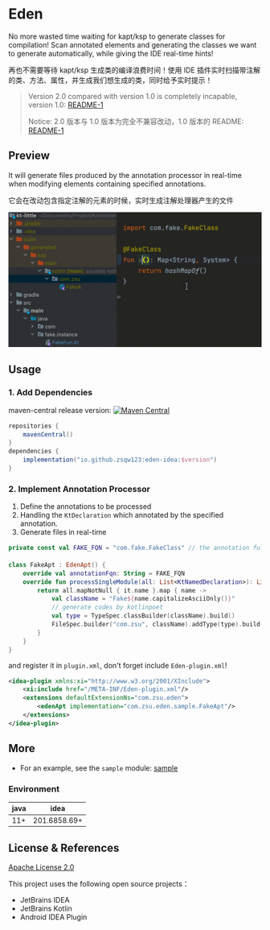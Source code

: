# Eden

No more wasted time waiting for kapt/ksp to generate classes for compilation!
Scan annotated elements and generating the classes we want to generate automatically, while
giving the IDE real-time hints!

再也不需要等待 kapt/ksp 生成类的编译浪费时间！使用 IDE 插件实时扫描带注解的类、方法、属性，并生成我们想生成的类，同时给予实时提示！

> Version 2.0 compared with version 1.0 is completely incapable, version 1.0: [README-1](README-1.md)
>
> Notice: 2.0 版本与 1.0 版本为完全不兼容改动，1.0 版本的 README: [README-1](README-1.md)

## Preview

It will generate files produced by the annotation processor in real-time when modifying elements containing specified
annotations.

它会在改动包含指定注解的元素的时候，实时生成注解处理器产生的文件

![](img/gif.gif)

## Usage

### 1. Add Dependencies

maven-central release
version: [![Maven Central](https://img.shields.io/maven-central/v/io.github.zsqw123/eden-idea)](https://search.maven.org/artifact/io.github.zsqw123/eden-idea)

```groovy
repositories {
    mavenCentral()
}
dependencies {
    implementation("io.github.zsqw123:eden-idea:$version")
}
```

### 2. Implement Annotation Processor

1. Define the annotations to be processed
2. Handling the `KtDeclaration` which annotated by the specified annotation.
3. Generate files in real-time

```kotlin
private const val FAKE_FQN = "com.fake.FakeClass" // the annotation full qualified name

class FakeApt : EdenApt() {
    override val annotationFqn: String = FAKE_FQN
    override fun processSingleModule(all: List<KtNamedDeclaration>): List<FileSpec> {
        return all.mapNotNull { it.name }.map { name ->
            val className = "Fake${name.capitalizeAsciiOnly()}"
            // generate codes by kotlinpoet
            val type = TypeSpec.classBuilder(className).build()
            FileSpec.builder("com.zsu", className).addType(type).build()
        }
    }
}
```

and register it in `plugin.xml`, don't forget include `Eden-plugin.xml`!

```xml
<idea-plugin xmlns:xi="http://www.w3.org/2001/XInclude">
    <xi:include href="/META-INF/Eden-plugin.xml"/>
    <extensions defaultExtensionNs="com.zsu.eden">
        <edenApt implementation="com.zsu.eden.sample.FakeApt"/>
    </extensions>
</idea-plugin>
```

## More

- For an example, see the `sample` module: [sample](/sample)

### Environment

| java | idea         |
|------|--------------|
| 11+  | 201.6858.69+ |

## License & References

[Apache License 2.0](./LICENCE)

This project uses the following open source projects：

- JetBrains IDEA
- JetBrains Kotlin
- Android IDEA Plugin
